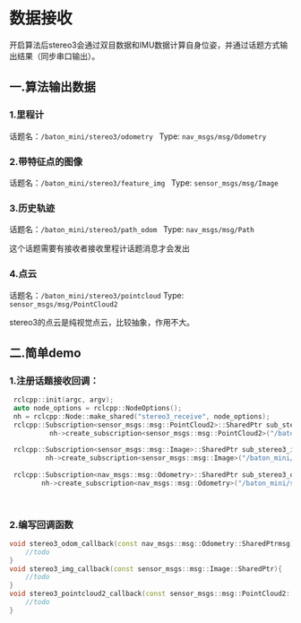 # 数据接收

开启算法后stereo3会通过双目数据和IMU数据计算自身位姿，并通过话题方式输出结果（同步串口输出）。

## 一.算法输出数据

### 1.里程计

话题名：`/baton_mini/stereo3/odometry `
Type: `nav_msgs/msg/Odometry`

### 2.带特征点的图像

话题名：`/baton_mini/stereo3/feature_img `
Type: `sensor_msgs/msg/Image`

### 3.历史轨迹

话题名：`/baton_mini/stereo3/path_odom `
Type: `nav_msgs/msg/Path`

这个话题需要有接收者接收里程计话题消息才会发出

### 4.点云

话题名：`/baton_mini/stereo3/pointcloud`
Type: `sensor_msgs/msg/PointCloud2`

stereo3的点云是纯视觉点云，比较抽象，作用不大。

## 二.简单demo

### 1.注册话题接收回调：

```c++
 rclcpp::init(argc, argv);
 auto node_options = rclcpp::NodeOptions();
 nh = rclcpp::Node::make_shared("stereo3_receive", node_options);
 rclcpp::Subscription<sensor_msgs::msg::PointCloud2>::SharedPtr sub_stereo3_pointcloud = 
          nh->create_subscription<sensor_msgs::msg::PointCloud2>("/baton_mini/stereo3/pointcloud", 50, std::bind(&stereo3_pointcloud2_callback, std::placeholders::_1));
 
 rclcpp::Subscription<sensor_msgs::msg::Image>::SharedPtr sub_stereo3_img = 
         nh->create_subscription<sensor_msgs::msg::Image>("/baton_mini/stereo3/feature_img", 50, std::bind(&stereo3_img_callback, std::placeholders::_1));
 
 rclcpp::Subscription<nav_msgs::msg::Odometry>::SharedPtr sub_stereo3_odom = 
        nh->create_subscription<nav_msgs::msg::Odometry>("/baton_mini/stereo3/odometry", 50, std::bind(&stereo3_odom_callback, std::placeholders::_1));
 
 

```

### 2.编写回调函数

```c++
void stereo3_odom_callback(const nav_msgs::msg::Odometry::SharedPtrmsg){
    //todo
}
void stereo3_img_callback(const sensor_msgs::msg::Image::SharedPtr){
    //todo
}
void stereo3_pointcloud2_callback(const sensor_msgs::msg::PointCloud2::SharedPtr){
    //todo
}

```
